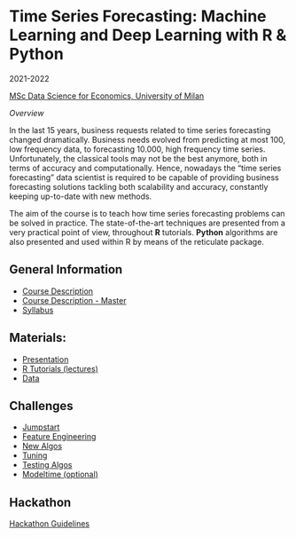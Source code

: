 
# Time Series Forecasting: Machine Learning and Deep Learning with R & Python

2021-2022

[MSc Data Science for Economics, University of
Milan](https://dse.cdl.unimi.it/en)

*Overview*

In the last 15 years, business requests related to time series
forecasting changed dramatically. Business needs evolved from predicting
at most 100, low frequency data, to forecasting 10.000, high frequency
time series. Unfortunately, the classical tools may not be the best
anymore, both in terms of accuracy and computationally. Hence, nowadays
the “time series forecasting” data scientist is required to be capable
of providing business forecasting solutions tackling both scalability
and accuracy, constantly keeping up-to-date with new methods.

The aim of the course is to teach how time series forecasting problems
can be solved in practice. The state-of-the-art techniques are presented
from a very practical point of view, throughout **R** tutorials.
**Python** algorithms are also presented and used within R by means of
the reticulate package.

## General Information

-   [Course
    Description](https://marcozanotti.github.io/tsforecasting-course/general-infos/tsf_description.html)  
-   [Course Description -
    Master](https://marcozanotti.github.io/tsforecasting-course/general-infos/tsf_description_master.html)  
-   [Syllabus](https://marcozanotti.github.io/tsforecasting-course/general-infos/tsf_syllabus.html)

## Materials:

-   [Presentation](https://marcozanotti.github.io/tsforecasting-course/resources/tsfor_presentation.html)  
-   [R Tutorials
    (lectures)](https://github.com/marcozanotti/tsforecasting-course/tree/master/R)  
-   [Data](https://marcozanotti.github.io/tsforecasting-course/R/tsfor_lecture0_data.html)

## Challenges

-   [Jumpstart](https://marcozanotti.github.io/tsforecasting-course/challenges/tsfor_challenge0_jumpstart.html)  
-   [Feature
    Engineering](https://marcozanotti.github.io/tsforecasting-course/challenges/tsfor_challenge1_feateng.html)  
-   [New
    Algos](https://marcozanotti.github.io/tsforecasting-course/challenges/tsfor_challenge2_newalgos.html)  
-   [Tuning](https://marcozanotti.github.io/tsforecasting-course/challenges/tsfor_challenge3_tuning.html)  
-   [Testing
    Algos](https://marcozanotti.github.io/tsforecasting-course/challenges/tsfor_challenge4_algos.html)  
-   [Modeltime
    (optional)](https://marcozanotti.github.io/tsforecasting-course/challenges/tsfor_challenge_optional_modeltime.html)

## Hackathon

[Hackathon
Guidelines](https://marcozanotti.github.io/tsforecasting-course/exam/tsf_exam_guidelines.html)
